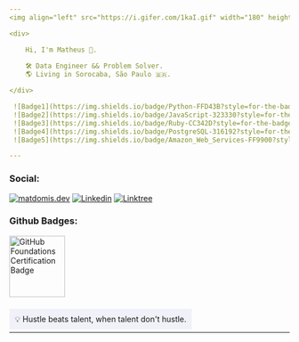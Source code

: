 ```yaml
---
<img align="left" src="https://i.gifer.com/1kaI.gif" width="180" height="180">

<div>

    Hi, I'm Matheus 🥷.
    
    🛠️ Data Engineer && Problem Solver.
    🌎 Living in Sorocaba, São Paulo 🇧🇷.

</div>

 ![Badge1](https://img.shields.io/badge/Python-FFD43B?style=for-the-badge&logo=python&logoColor=blue)
 ![Badge2](https://img.shields.io/badge/JavaScript-323330?style=for-the-badge&logo=javascript&logoColor=F7DF1E)
 ![Badge3](https://img.shields.io/badge/Ruby-CC342D?style=for-the-badge&logo=ruby&logoColor=white)
 ![Badge4](https://img.shields.io/badge/PostgreSQL-316192?style=for-the-badge&logo=postgresql&logoColor=white)
 ![Badge5](https://img.shields.io/badge/Amazon_Web_Services-FF9900?style=for-the-badge&logo=amazonwebservices&logoColor=white)

---
```


### Social:


[![matdomis.dev](https://img.shields.io/badge/website-000000?style=for-the-badge&logo=About.me&logoColor=white)](https://matdomis.dev)
[![Linkedin](https://img.shields.io/badge/LinkedIn-0077B5?style=for-the-badge&logo=linkedin&logoColor=white
)](https://www.linkedin.com/in/itsmespiazzy/)
[![Linktree](https://img.shields.io/badge/Linktree-34A853?style=for-the-badge&logo=linktree&logoColor=white)](#)



### Github Badges:

<p align="left" target="_blank">
    <a href="https://www.credly.com/badges/77398085-0971-4cca-b14e-0cf74d0ee167/public_url" target="_blank">
        <img src="https://images.credly.com/size/340x340/images/024d0122-724d-4c5a-bd83-cfe3c4b7a073/image.png" alt="GitHub Foundations Certification Badge" height="110" width="100">
    </a>
</p>

<br>
<span style="padding:10px;background-color:#f1f1f9"> 
    💡 Hustle beats talent, when talent don't hustle.
</span>

---
